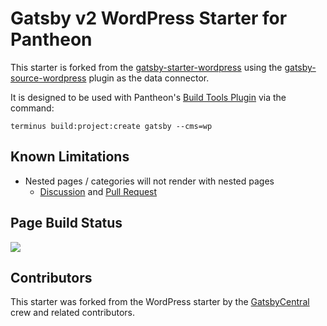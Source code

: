 # Gatsby v2 WordPress Starter for Pantheon

This starter is forked from the
[gatsby-starter-wordpress](https://github.com/GatsbyCentral/gatsby-starter-wordpress) using the [gatsby-source-wordpress](https://github.com/gatsbyjs/gatsby/tree/master/packages/gatsby-source-wordpress) plugin as the data connector.

It is designed to be used with Pantheon's [Build Tools Plugin](https://github.com/pantheon-systems/terminus-build-tools-plugin) via the command:

	terminus build:project:create gatsby --cms=wp

## Known Limitations

* Nested pages / categories will not render with nested pages
  - [Discussion](https://github.com/GatsbyCentral/gatsby-starter-wordpress/issues/24) and [Pull Request](https://github.com/GatsbyCentral/gatsby-starter-wordpress/pull/28)

## Page Build Status

![](https://github.com/populist/gatsby-starter-wordpress/workflows/push/badge.svg)

## Contributors

This starter was forked from the WordPress starter by the
[GatsbyCentral](https://www.gatsbycentral.com/) crew and related contributors.
